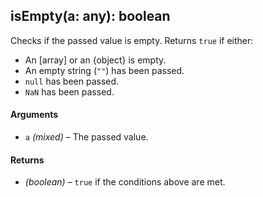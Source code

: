 ## isEmpty(a: any): boolean

Checks if the passed value is empty. Returns `true` if either:

* An [array] or an {object} is empty.
* An empty string (`""`) has been passed.
* `null` has been passed.
* `NaN` has been passed.

#### Arguments

* `a` *(mixed)* – The passed value.

#### Returns

* *(boolean)* – `true` if the conditions above are met.
